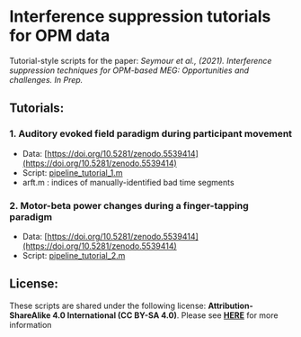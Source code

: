 # Interference suppression tutorials for OPM data

Tutorial-style scripts for the paper: 
*Seymour et al., (2021). Interference suppression techniques for OPM-based MEG:  Opportunities and challenges. In Prep.*

## Tutorials:

### 1. Auditory evoked field paradigm during participant movement

- Data: [https://doi.org/10.5281/zenodo.5539414](https://doi.org/10.5281/zenodo.5539414)
- Script: [pipeline_tutorial_1.m](./pipeline_tutorial_1.m)
- arft.m : indices of manually-identified bad time segments

### 2. Motor-beta power changes during a finger-tapping paradigm

- Data: [https://doi.org/10.5281/zenodo.5539414](https://doi.org/10.5281/zenodo.5539414)
- Script: [pipeline_tutorial_2.m](./pipeline_tutorial_2.m)

## License:

These scripts are shared under the following license:
**Attribution-ShareAlike 4.0 International (CC BY-SA 4.0)**.
Please see **[HERE](https://creativecommons.org/licenses/by-sa/4.0/)** for more information
